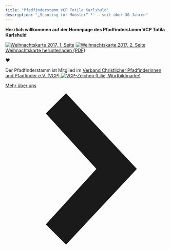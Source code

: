 ```yaml
---
title: "Pfadfinderstamm VCP Totila Karlshuld"
description: "„Scouting for Möösler“ ¹⁾ — seit über 30 Jahren"
---
```


**Herzlich willkommen auf der Homepage des Pfadfinderstamm VCP Totila Karlshuld**

[![Weihnachtskarte 2017, 1. Seite](/assets/xmas2017_1.jpeg)](/assets/VCP-Totila_Weihnachtskarte_2017_web.pdf)
[![Weihnachtskarte 2017, 2. Seite](/assets/xmas2017_2.jpeg)](/assets/VCP-Totila_Weihnachtskarte_2017_web.pdf)
[Weihnachtskarte herunterladen (PDF)](/assets/VCP-Totila_Weihnachtskarte_2017_web.pdf)

❤

Der Pfadfinderstamm ist Mitglied im [Verband Christlicher Pfadfinderinnen und Pfadfinder e.V. (VCP) ![VCP-Zeichen (Lilie, Wortbildmarke)](/assets/VCP-Wortbildmarke-RGB-400px.png)](http://www.vcp.de/)

<div class="flex items-center justify-center pa4">
  <a href="/ueber-uns/" class="f5 no-underline black bg-animate hover-bg-black hover-white inline-flex items-center pa3 ba border-box">
    <span class="pr1">Mehr über uns</span>
    <svg class="w1" data-icon="chevronRight" viewBox="0 0 32 32" style="fill:currentcolor">
      <title>chevronRight icon</title>
      <path d="M12 1 L26 16 L12 31 L8 27 L18 16 L8 5 z"></path>
    </svg>
  </a>
</div>